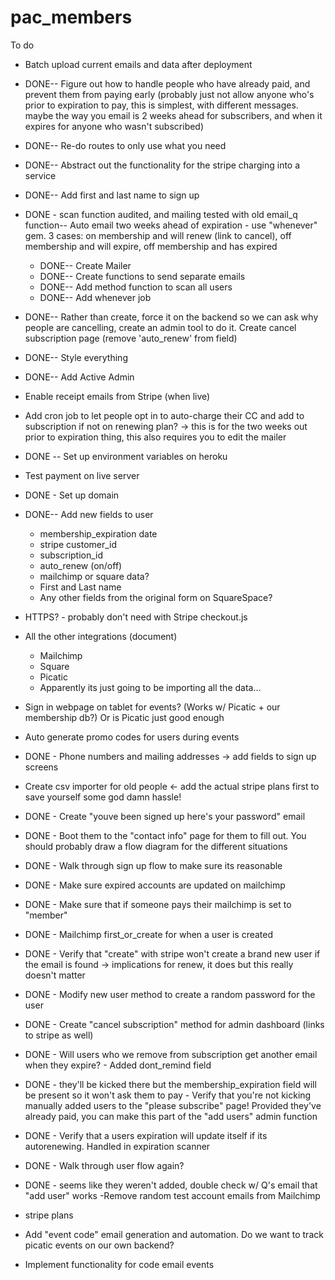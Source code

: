 # pac_members


To do 

* Batch upload current emails and data after deployment
* DONE-- Figure out how to handle people who have already paid, and prevent them from paying early (probably just not allow anyone who's prior to expiration to pay, this is simplest, with different messages. maybe the way you email is 2 weeks ahead for subscribers, and when it expires for anyone who wasn't subscribed)
* DONE-- Re-do routes to only use what you need
* DONE-- Abstract out the functionality for the stripe charging into a service
* DONE-- Add first and last name to sign up
* DONE - scan function audited, and mailing tested with old email_q function-- Auto email two weeks ahead of expiration - use "whenever" gem. 3 cases: on membership and will renew (link to cancel), off membership and will expire, off membership and has expired
  * DONE-- Create Mailer
  * DONE-- Create functions to send separate emails
  * DONE-- Add method function to scan all users
  * DONE-- Add whenever job
* DONE-- Rather than create, force it on the backend so we can ask why people are cancelling, create an admin tool to do it. Create cancel subscription page (remove 'auto_renew' from field)

* DONE-- Style everything
* DONE-- Add Active Admin
* Enable receipt emails from Stripe (when live)
* Add cron job to let people opt in to auto-charge their CC and add to subscription if not on renewing plan? -> this is for the two weeks out prior to expiration thing, this also requires you to edit the mailer
* DONE -- Set up environment variables on heroku
* Test payment on live server

* DONE - Set up domain

* DONE-- Add new fields to user
	* membership_expiration date
	* stripe customer_id
	* subscription_id
	* auto_renew (on/off)
	* mailchimp or square data?
	* First and Last name
	* Any other fields from the original form on SquareSpace?

* HTTPS? - probably don't need with Stripe checkout.js

* All the other integrations (document)
  * Mailchimp
  * Square
  * Picatic
  * Apparently its just going to be importing all the data...

* Sign in webpage on tablet for events? (Works w/ Picatic + our membership db?) Or is Picatic just good enough
* Auto generate promo codes for users during events

* DONE - Phone numbers and mailing addresses -> add fields to sign up screens
* Create csv importer for old people <- add the actual stripe plans first to save yourself some god damn hassle!
* DONE - Create "youve been signed up here's your password" email
* DONE - Boot them to the "contact info" page for them to fill out. You should probably draw a flow diagram for the different situations
* DONE - Walk through sign up flow to make sure its reasonable
* DONE - Make sure expired accounts are updated on mailchimp
* DONE - Make sure that if someone pays their mailchimp is set to "member"
* DONE - Mailchimp first_or_create for when a user is created
* DONE - Verify that "create" with stripe won't create a brand new user if the email is found -> implications for renew, it does but this really doesn't matter
* DONE - Modify new user method to create a random password for the user
* DONE - Create "cancel subscription" method for admin dashboard (links to stripe as well)
* DONE - Will users who we remove from subscription  get another email when they expire? - Added dont_remind field
* DONE - they'll be kicked there but the membership_expiration field will be present so it won't ask them to pay - Verify that you're not kicking manually added users to the "please subscribe" page! Provided they've already paid, you can make this part of the "add users" admin function
* DONE - Verify that a users expiration will update itself if its autorenewing. Handled in expiration scanner
* DONE - Walk through user flow again?
* DONE - seems like they weren't added, double check w/ Q's email that "add user" works -Remove random test account emails from Mailchimp
* stripe plans
* Add "event code" email generation and automation. Do we want to track picatic events on our own backend?
* Implement functionality for code email events